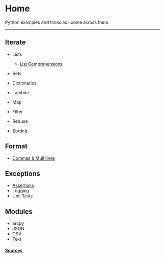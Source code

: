 # Home

Python examples and tricks as I come across them.

* * *

## Iterate

- Lists
	- [List Comprehensions](./listComprehensions.html)
- Sets
- Dictionaries

- Lambda
- Map
- Filter
- Reduce
- Sorting

## Format
- [Commas & Multilines](./commasMultiline.html)
	
## Exceptions
- [Assertions](./assertions.html)
- Logging
- Unit Tests

## Modules
- arcpy
- JSON
- CSV
- Text

#### [Sources](./sources.html)
